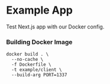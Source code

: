 # Example App

Test Next.js app with our Docker config.

### Building Docker Image

```shell
docker build . \ 
  --no-cache \ 
  -f Dockerfile \ 
  -t example/client \ 
  --build-arg PORT=1337
```
